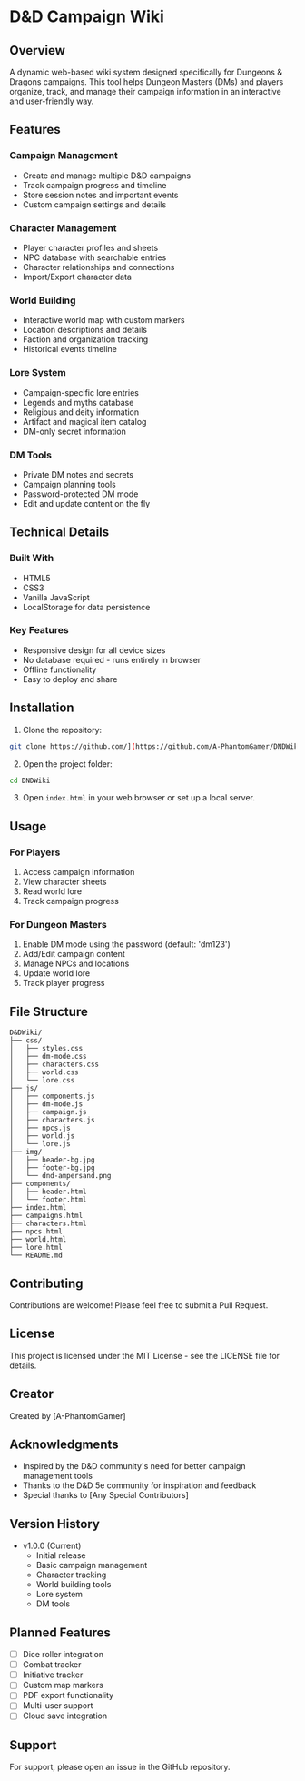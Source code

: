 # D&D Campaign Wiki

## Overview
A dynamic web-based wiki system designed specifically for Dungeons & Dragons campaigns. This tool helps Dungeon Masters (DMs) and players organize, track, and manage their campaign information in an interactive and user-friendly way.

## Features

### Campaign Management
- Create and manage multiple D&D campaigns
- Track campaign progress and timeline
- Store session notes and important events
- Custom campaign settings and details

### Character Management
- Player character profiles and sheets
- NPC database with searchable entries
- Character relationships and connections
- Import/Export character data

### World Building
- Interactive world map with custom markers
- Location descriptions and details
- Faction and organization tracking
- Historical events timeline

### Lore System
- Campaign-specific lore entries
- Legends and myths database
- Religious and deity information
- Artifact and magical item catalog
- DM-only secret information

### DM Tools
- Private DM notes and secrets
- Campaign planning tools
- Password-protected DM mode
- Edit and update content on the fly

## Technical Details

### Built With
- HTML5
- CSS3
- Vanilla JavaScript
- LocalStorage for data persistence

### Key Features
- Responsive design for all device sizes
- No database required - runs entirely in browser
- Offline functionality
- Easy to deploy and share

## Installation

1. Clone the repository:
```bash
git clone https://github.com/](https://github.com/A-PhantomGamer/DNDWiki
```

2. Open the project folder:
```bash
cd DNDWiki
```

3. Open `index.html` in your web browser or set up a local server.

## Usage

### For Players
1. Access campaign information
2. View character sheets
3. Read world lore
4. Track campaign progress

### For Dungeon Masters
1. Enable DM mode using the password (default: 'dm123')
2. Add/Edit campaign content
3. Manage NPCs and locations
4. Update world lore
5. Track player progress

## File Structure
```
D&DWiki/
├── css/
│   ├── styles.css
│   ├── dm-mode.css
│   ├── characters.css
│   ├── world.css
│   └── lore.css
├── js/
│   ├── components.js
│   ├── dm-mode.js
│   ├── campaign.js
│   ├── characters.js
│   ├── npcs.js
│   ├── world.js
│   └── lore.js
├── img/
│   ├── header-bg.jpg
│   ├── footer-bg.jpg
│   └── dnd-ampersand.png
├── components/
│   ├── header.html
│   └── footer.html
├── index.html
├── campaigns.html
├── characters.html
├── npcs.html
├── world.html
├── lore.html
└── README.md
```

## Contributing
Contributions are welcome! Please feel free to submit a Pull Request.

## License
This project is licensed under the MIT License - see the LICENSE file for details.

## Creator
Created by [A-PhantomGamer]

## Acknowledgments
- Inspired by the D&D community's need for better campaign management tools
- Thanks to the D&D 5e community for inspiration and feedback
- Special thanks to [Any Special Contributors]

## Version History
- v1.0.0 (Current)
  - Initial release
  - Basic campaign management
  - Character tracking
  - World building tools
  - Lore system
  - DM tools

## Planned Features
- [ ] Dice roller integration
- [ ] Combat tracker
- [ ] Initiative tracker
- [ ] Custom map markers
- [ ] PDF export functionality
- [ ] Multi-user support
- [ ] Cloud save integration

## Support
For support, please open an issue in the GitHub repository.
